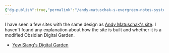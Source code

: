 ```yaml
---
{"dg-publish":true,"permalink":"/andy-matuschak-s-evergreen-notes-system/","noteIcon":"2","created":"","updated":""}
---
```


I have seen a few sites with the same design as [Andy Matuschak's site](https://notes.andymatuschak.org/About_these_notes). I haven't found any explanation about how the site is built and whether it is a modified Obsidian Digital Garden.
- [Yew Siang's Digital Garden](https://yewsiang.com/0.+About/0.+Welcome+to+my+Digital+Garden)